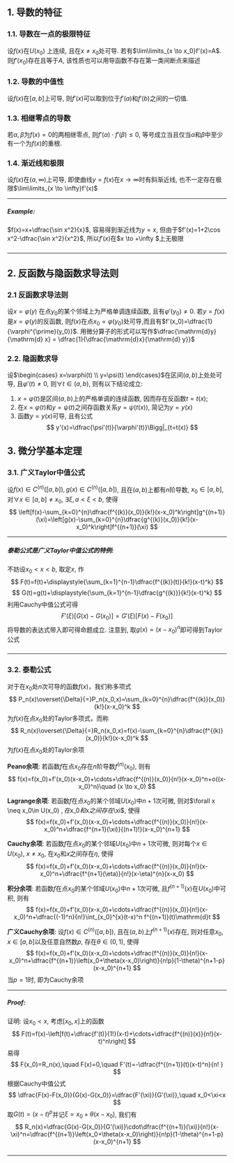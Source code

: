## 1. 导数的特征
### 1.1. 导数在一点的极限特征
设$f(x)$在$U(x_0)$ 上连续, 且在$x\neq x_0$处可导. 若有$\lim\limits_{x \to x_0}f'(x)=A$. 则$f'(x_0)$存在且等于$A$, 该性质也可以用导函数不存在第一类间断点来描述

### 1.2. 导数的中值性
设$f(x)$在$[a,b]$上可导, 则$f'(x)$可以取到位于$f'(a)$和$f'(b)$之间的一切值.

### 1.3. 相继零点的导数
若$\alpha,\beta$为$f(x)=0$的两相继零点, 则$f'(\alpha)\cdot f'(\beta)\le 0$, 等号成立当且仅当$\alpha$和$\beta$中至少有一个为$f(x)$的重根.

### 1.4. 渐近线和极限
设$f(x)$在$(a,\infty)$上可导, 即使曲线$y=f(x)$在$x \to \infty$时有斜渐近线, 也不一定存在极限$\lim\limits_{x \to \infty}f'(x)$
___
##### Example: 
$f(x)=x+\dfrac{\sin x^2}{x}$, 容易得到渐近线为$y=x$, 但由于$f'(x)=1+2\cos x^2-\dfrac{\sin x^2}{x^2}$, 所以$f'(x)$在$x \to +\infty $上无极限
#####
___

## 2. 反函数与隐函数求导法则
### 2.1 反函数求导法则
设$x=\varphi(y)$ 在点$y_0$的某个邻域上为严格单调连续函数, 且有$\varphi'(y_0)\neq 0$. 若$y=f(x)$是$x=\varphi(y)$的反函数, 则$f(x)$在点$x_0=\varphi(y_0)$处可导,而且有$f'(x_0)=\dfrac{1}{\varphi^{\prime}(y_0)}$. 用微分算子的形式可以写作$\dfrac{\mathrm{d}y}{\mathrm{d} x} = \dfrac{1}{\dfrac{\mathrm{d}x}{\mathrm{d} y}}$

### 2.2. 隐函数求导
设$\begin{cases}  x=\varphi(t) \\ y=\psi(t) \end{cases}$在区间$(a,b)$上处处可导, 且$\varphi'(t)\neq 0$, 则$\forall t\in (a,b)$, 则有以下结论成立:
1. $x=\varphi(t)$是区间$(a,b)$上的严格单调的连续函数, 因而存在反函数$t=t(x)$;
2. 在$x=\varphi(t)$和$y=\psi(t)$之间存函数关系$y=\psi(t(x))$, 简记为$y=y(x)$
3. 函数$y=y(x)$可导, 且有公式
    $$
    y'(x)=\dfrac{\psi'(t)}{\varphi'(t)}\Bigg|_{t=t(x)}
    $$

## 3. 微分学基本定理
### 3.1. 广义Taylor中值公式
设$f(x) \in C^{(n)}([a,b]), g(x) \in C^{(n)}([a,b])$, 且在$(a,b)$上都有$n$阶导数, $x_0 \in [a,b]$, 对$\forall x\in [a,b]\neq x_0$, $\exists \xi, a<\xi<b$, 使得
$$
\left[f(x)-\sum_{k=0}^{n}\dfrac{f^{(k)}(x_0)}{k!}(x-x_0)^k\right]g^{(n+1)}(\xi)=\left[g(x)-\sum_{k=0}^{n}\dfrac{g^{(k)}(x_0)}{k!}(x-x_0)^k\right]f^{(n+1)}(\xi)
$$
___
##### 泰勒公式是广义Taylor中值公式的特例:
不妨设$x_0<x<b$, 取定$x$, 作
$$
F(t)=f(t)+\displaystyle{\sum_{k=1}^{n-1}\dfrac{f^{(k)}(t)}{k!}(x-t)^k}
$$
$$
G(t)=g(t)+\displaystyle{\sum_{k=1}^{n-1}\dfrac{g^{(k)}}{k!}(x-t)^k}
$$
利用Cauchy中值公式可得
$$
F'(\xi)\left[G(x)-G(x_0)\right]=G'(\xi)\left[F(x)-F(x_0)\right]
$$
将导数的表达式带入即可得命题成立. 注意到, 取$g(x)=(x-x_0)^n$即可得到Taylor公式
#####
___

### 3.2. 泰勒公式
对于在$x_0$处$n$次可导的函数$f(x)$，我们称多项式
$$
P_n(x)\overset{\Delta}{=}P_n(x_0,x)=\sum_{k=0}^{n}\dfrac{f^{(k)}(x_0)}{k!}(x-x_0)^k
$$
为$f(x)$在点$x_0$处的Taylor多项式，而称
$$
R_n(x)\overset{\Delta}{=}R_n(x_0,x)=f(x)-\sum_{k=0}^{n}\dfrac{f^{(k)}(x_0)}{k!}(x-x_0)^k
$$
为$f(x)$在点$x_0$处的Taylor余项

**Peano余项**: 若函数$f$在点$x_0$存在$n$阶导数$f^{(n)}(x_0)$, 则有
$$
f(x)=f(x_0)+f'(x_0)(x-x_0)+\cdots+\dfrac{f^{(n)}(x_0)}{n!}(x-x_0)^n+o((x-x_0)^n)\quad (x \to x_0)
$$

**Lagrange余项**: 若函数$f$在点$x_0$的某个邻域$U(x_0)$中$n+1$次可微, 则对$\forall x \neq x_0\in U(x_0) $, 在$x_0$和$x$之间存在$\xi$, 使得
$$
f(x)=f(x_0)+f'(x_0)(x-x_0)+\cdots+\dfrac{f^{(n)}(x_0)}{n!}(x-x_0)^n+\dfrac{f^{n+1}(\xi)}{(n+1)!}(x-x_0)^{n+1}
$$

**Cauchy余项**:  若函数$f$在点$x_0$的某个邻域$U(x_0)$中$n+1$次可微, 则对每个$x \in U(x_0), \ x\neq x_0$, 在$x_0$和$x$之间存在$\eta$, 使得
$$
f(x)=f(x_0)+f'(x_0)(x-x_0)+\cdots+\dfrac{f^{(n)}(x_0)}{n!}(x-x_0)^n+\dfrac{f^{n+1}(\eta)}{n!}(x-\eta)^{n}(x-x_0)
$$

**积分余项**: 若函数$f$在点$x_0$的某个邻域$U(x_0)$中$n+1$次可微, 且$f^{(n+1)}(x)$在$U(x_0)$中可积, 则有
$$
f(x)=f(x_0)+f'(x_0)(x-x_0)+\cdots+\dfrac{f^{(n)}(x_0)}{n!}(x-x_0)^n+\dfrac{(-1)^n}{n!}\int_{x_0}^{x}(t-x)^n f^{(n+1)}(t)\mathrm{d}t
$$

**广义Cauchy余项**: 设$f(x) \in C^{(n)}([a,b])$, 且在$(a,b)$上$f^{(n+1)}(x)$存在, 则对任意$x_0, x \in [a,b]$以及任意自然数$p$, 存在$\theta \in(0,1)$, 使得
$$
f(x)=f(x_0)+f'(x_0)(x-x_0)+\cdots+\dfrac{f^{(n)}(x_0)}{n!}(x-x_0)^n+\dfrac{f^{(n+1)}\left(x_0+\theta(x-x_0)\right)}{n!p}(1-\theta)^{n+1-p}(x-x_0)^{n+1}
$$
当$p=1$时, 即为Cauchy余项
___
##### Proof: 
证明: 设$x_0<x$, 考虑$[x_0,x]$上的函数
$$
F(t)=f(x)-\left[f(t)+\dfrac{f'(t)}{1!}(x-t)+\cdots+\dfrac{f^{(n)}(x)}{n!}(x-t)^n\right]
$$
易得
$$
F(x_0)=R_n(x),\quad F(x)=0,\quad F'(t)=-\dfrac{f^{(n+1)}(t)(x-t)^n}{n! }
$$
根据Cauchy中值公式
$$
\dfrac{F(x)-F(x_0)}{G(x)-G(x_0)}=\dfrac{F'(\xi)}{G'(\xi)},\quad x_0<\xi<x
$$
取$G(t)=(x-t)^p$并记$\xi=x_0+\theta(x-x_0)$, 我们有
$$
R_n(x)=\dfrac{G(x)-G(x_0)}{G'(\xi)}\cdot\dfrac{f^{(n+1)}(\xi)}{n!}(x-\xi)^n=\dfrac{f^{(n+1)}\left(x_0+\theta(x-x_0)\right)}{n!p}(1-\theta)^{n+1-p}(x-x_0)^{n+1}
$$
#####
___

